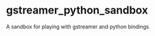 gstreamer_python_sandbox
========================

A sandbox for playing with gstreamer and python bindings